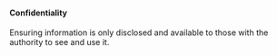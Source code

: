 #### Confidentiality

Ensuring information is only disclosed and available to those with the authority to see and use it.